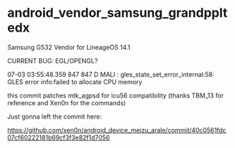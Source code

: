 # android_vendor_samsung_grandppltedx
Samsung G532 Vendor for LineageOS 14.1

CURRENT BUG: EGL/OPENGL?

07-03 03:55:48.359 847 847 D MALI : gles_state_set_error_internal:58: GLES error info:failed to allocate CPU memory


this commit patches mtk_agpsd for icu56 compatibility (thanks TBM_13 for reference and Xen0n for the commands)

Just gonna left the commit here:

https://github.com/xen0n/android_device_meizu_arale/commit/40c0561fdc07cf60222181b69cf3f3e82f1d7056
